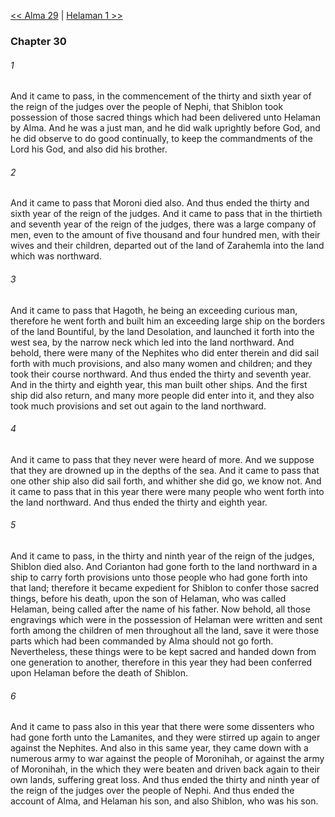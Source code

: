 [<< Alma 29](Alma%2029)  |  [Helaman 1 >>](Helaman%201)

### Chapter 30
###### 1
And it came to pass, in the commencement of the thirty and sixth year of the reign of the judges over the people of Nephi, that Shiblon took possession of those sacred things which had been delivered unto Helaman by Alma. And he was a just man, and he did walk uprightly before God, and he did observe to do good continually, to keep the commandments of the Lord his God, and also did his brother.

###### 2
And it came to pass that Moroni died also. And thus ended the thirty and sixth year of the reign of the judges. And it came to pass that in the thirtieth and seventh year of the reign of the judges, there was a large company of men, even to the amount of five thousand and four hundred men, with their wives and their children, departed out of the land of Zarahemla into the land which was northward.

###### 3
And it came to pass that Hagoth, he being an exceeding curious man, therefore he went forth and built him an exceeding large ship on the borders of the land Bountiful, by the land Desolation, and launched it forth into the west sea, by the narrow neck which led into the land northward. And behold, there were many of the Nephites who did enter therein and did sail forth with much provisions, and also many women and children; and they took their course northward. And thus ended the thirty and seventh year. And in the thirty and eighth year, this man built other ships. And the first ship did also return, and many more people did enter into it, and they also took much provisions and set out again to the land northward.

###### 4
And it came to pass that they never were heard of more. And we suppose that they are drowned up in the depths of the sea. And it came to pass that one other ship also did sail forth, and whither she did go, we know not. And it came to pass that in this year there were many people who went forth into the land northward. And thus ended the thirty and eighth year.

###### 5
And it came to pass, in the thirty and ninth year of the reign of the judges, Shiblon died also. And Corianton had gone forth to the land northward in a ship to carry forth provisions unto those people who had gone forth into that land; therefore it became expedient for Shiblon to confer those sacred things, before his death, upon the son of Helaman, who was called Helaman, being called after the name of his father. Now behold, all those engravings which were in the possession of Helaman were written and sent forth among the children of men throughout all the land, save it were those parts which had been commanded by Alma should not go forth. Nevertheless, these things were to be kept sacred and handed down from one generation to another, therefore in this year they had been conferred upon Helaman before the death of Shiblon.

###### 6
And it came to pass also in this year that there were some dissenters who had gone forth unto the Lamanites, and they were stirred up again to anger against the Nephites. And also in this same year, they came down with a numerous army to war against the people of Moronihah, or against the army of Moronihah, in the which they were beaten and driven back again to their own lands, suffering great loss. And thus ended the thirty and ninth year of the reign of the judges over the people of Nephi. And thus ended the account of Alma, and Helaman his son, and also Shiblon, who was his son.